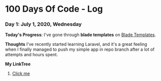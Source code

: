 # 100 Days Of Code - Log

### Day 1: July 1, 2020, Wednesday

**Today's Progress**: I've gone through **blade templates** on [Blade Templates](https://laravel.com/docs/7.x/blade).

**Thoughts** I've recently started learning Laravel, and it's a great feeling when I finally managed to push my simple app in repo branch after a lot of attempts and hours spent.

**My LinkTree**
1. [Click me](https://linktr.ee/sieroniekuggy)
